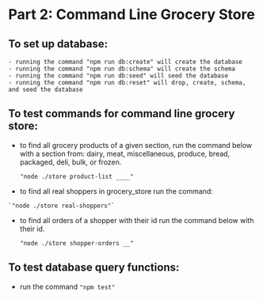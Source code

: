 # Part 2: Command Line Grocery Store

## To set up database:

    - running the command "npm run db:create" will create the database
    - running the command "npm run db:schema" will create the schema
    - running the command "npm run db:seed" will seed the database
    - running the command "npm run db:reset" will drop, create, schema, and seed the database


## To test commands for command line grocery store:
  - to find all grocery products of a given section, run the command below with a section from: dairy, meat, miscellaneous, produce, bread, packaged, deli, bulk, or frozen.

    `"node ./store product-list ____"`
    
   - to find all real shoppers in grocery_store run the command:
    
    `"node ./store real-shoppers"`

  - to find all orders of a shopper with their id run the command below with their id.

    `"node ./store shopper-orders __"`


## To test database query functions:

  - run the command `"npm test"`

